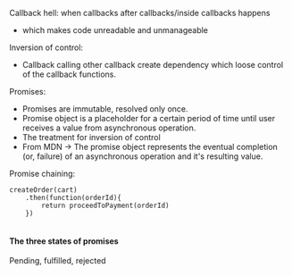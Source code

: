 Callback hell: when callbacks after callbacks/inside callbacks happens
- which makes code unreadable and unmanageable

Inversion of control:
- Callback calling other callback create dependency which loose control of the callback functions. 

Promises: 
- Promises are immutable, resolved only once.
- Promise object is a placeholder for a certain period of time until user receives a value from asynchronous operation.
- The treatment for inversion of control
- From MDN -> The promise object represents the eventual completion (or, failure) of an asynchronous operation and it's resulting value.

Promise chaining:
```
createOrder(cart)
	.then(function(orderId){
		return proceedToPayment(orderId)
	})
	
```

#### The three states of promises
Pending, fulfilled, rejected